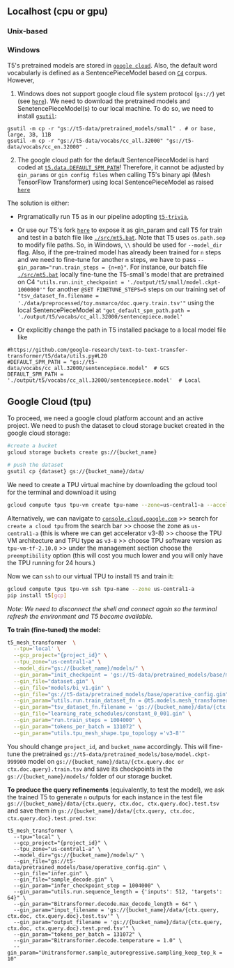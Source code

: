 ## Localhost (cpu or gpu)

### Unix-based

### Windows
T5's pretrained models are stored in [`google cloud`](https://console.cloud.google.com/storage/browser/t5-data/pretrained_models/). Also, the default word vocabularly is defined as a SentencePieceModel based on [`C4`](https://console.cloud.google.com/storage/browser/t5-data/vocabs/cc_all.32000) corpus. However, 
1. Windows does not support google cloud file system protocol (`gs://`) yet (see [`here`](https://github.com/tensorflow/tensorflow/issues/38477)). We need to download the pretrained models and SenetencePieceModel(s) to our local machine. To do so, we need to install [`gsutil`](https://cloud.google.com/storage/docs/gsutil):

```
gsutil -m cp -r "gs://t5-data/pretrained_models/small" . # or base, large, 3B, 11B
gsutil -m cp -r "gs://t5-data/vocabs/cc_all.32000" "gs://t5-data/vocabs/cc_en.32000" .
```

2. The google cloud path for the default SentencePieceModel is hard coded at [`t5.data.DEFAULT_SPM_PATH`](https://github.com/google-research/text-to-text-transfer-transformer/blob/1b8375efe41f208f7f5c0744d57d7d913fa1eac4/t5/data/utils.py#L20)! Therefore, it cannot be adjusted by `gin_params` or `gin config files` when calling T5's binary api (Mesh TensorFlow Transformer) using local SentencePieceModel as raised [`here`](https://github.com/google-research/text-to-text-transfer-transformer/issues/513)

The solution is either: 
- Prgramatically run T5 as in our pipeline adopting [`t5-trivia`](https://github.com/google-research/text-to-text-transfer-transformer/blob/main/notebooks/t5-trivia.ipynb), 
- Or use our T5's fork [`here`](https://github.com/fani-lab/text-to-text-transfer-transformer/blob/a9bb744d3e9811e912fddd7bfecf4d5334d00090/t5/data/utils.py#L24) to expose it as gin_param and call T5 for train and test in a batch file like [`./src/mt5.bat`](./src/mt5.bat). Note that T5 uses `os.path.sep` to modify file paths. So, in Windows, `\\` should be used for `--model_dir` flag. Also, if the pre-trained model has already been trained for `n` steps and we need to fine-tune for another `m` steps, we have to pass `--gin_param="run.train_steps = {n+m}"`. For instance, our batch file [`./src/mt5.bat`](./src/mt5.bat) locally fine-tune the T5-small's model that are pretrained on C4 `"utils.run.init_checkpoint = './output/t5/small/model.ckpt-1000000'"` for another `@SET FINETUNE_STEPS=5` steps on our training set of `"tsv_dataset_fn.filename = './data/preprocessed/toy.msmarco/doc.query.train.tsv'"` using the local SentencePieceModel at `"get_default_spm_path.path = './output/t5/vocabs/cc_all.32000/sentencepiece.model'`

- Or explicitly change the path in T5 installed package to a local model file like 
```
#https://github.com/google-research/text-to-text-transfer-transformer/t5/data/utils.py#L20
#DEFAULT_SPM_PATH = "gs://t5-data/vocabs/cc_all.32000/sentencepiece.model"  # GCS
DEFAULT_SPM_PATH = './output/t5/vocabs/cc_all.32000/sentencepiece.model'  # Local
```

## Google Cloud (tpu)
To proceed, we need a google cloud platform account and an active project. We need to push the dataset to cloud storage bucket created in the google cloud storage:

```sh
#create a bucket 
gcloud storage buckets create gs://{bucket_name}

# push the dataset 
gsutil cp {dataset} gs://{bucket_name}/data/
```

We need to create a TPU virtual machine by downloading the gcloud tool for the terminal and download it using

```sh
gcloud compute tpus tpu-vm create tpu-name --zone=us-central1-a --accelerator-type=v3-8 --version=tpu-vm-tf-2.10.0
```

Alternatively, we can navigate to [`console.cloud.google.com`](https://console.cloud.google.com/) >> search for `create a cloud tpu` from the search bar >> choose the zone as `us-central1-a` (this is where we can get accelerator v3-8) >> choose the TPU VM architecture and TPU type as `v3-8` >> choose TPU software version as `tpu-vm-tf-2.10.0` >> under the management section choose the `preemptibility` option (this will cost you much lower and you will only have the TPU running for 24 hours.) 

Now we can `ssh` to our virtual TPU to install `T5` and train it:

```sh
gcloud compute tpus tpu-vm ssh tpu-name --zone us-central1-a
pip install t5[gcp]
```

_Note: We need to disconnect the shell and connect again so the terminal refresh the environment and T5 become available._

**To train (fine-tuned) the model:**

```sh
t5_mesh_transformer  \
  --tpu='local' \
  --gcp_project="{project_id}" \
  --tpu_zone="us-central1-a" \
  --model_dir="gs://{bucket_name}/models/" \
  --gin_param="init_checkpoint = 'gs://t5-data/pretrained_models/base/model.ckpt-999900'" \
  --gin_file="dataset.gin" \
  --gin_file="models/bi_v1.gin" \
  --gin_file="gs://t5-data/pretrained_models/base/operative_config.gin" \
  --gin_param="utils.run.train_dataset_fn = @t5.models.mesh_transformer.tsv_dataset_fn" \
  --gin_param="tsv_dataset_fn.filename = 'gs://{bucket_name}/data/{ctx.query.doc, ctx.doc.query}.train.tsv'" \
  --gin_file="learning_rate_schedules/constant_0_001.gin" \
  --gin_param="run.train_steps = 1004000" \
  --gin_param="tokens_per_batch = 131072" \
  --gin_param="utils.tpu_mesh_shape.tpu_topology ='v3-8'"
```
You should change `project_id`, and `bucket_name` accordingly. This will fine-tune the pretrained `gs://t5-data/pretrained_models/base/model.ckpt-999900` model on `gs://{bucket_name}/data/{ctx.query.doc or ctx.doc.query}.train.tsv` and save its checkpoints in the `gs://{bucket_name}/models/` folder of our storage bucket. 

**To produce the query refinements** (equivalently, to test the model), we ask the trained T5 to generate `n` outputs for each instance in the test file `gs://{bucket_name}/data/{ctx.query, ctx.doc, ctx.query.doc}.test.tsv` and save them in `gs://{bucket_name}/data/{ctx.query, ctx.doc, ctx.query.doc}.test.pred.tsv`:
```
t5_mesh_transformer \
  --tpu="local" \
  --gcp_project="{project_id}" \
  --tpu_zone="us-central1-a" \
  --model_dir="gs://{bucket_name}/models/" \
  --gin_file="gs://t5-data/pretrained_models/base/operative_config.gin" \
  --gin_file="infer.gin" \
  --gin_file="sample_decode.gin" \
  --gin_param="infer_checkpoint_step = 1004000" \
  --gin_param="utils.run.sequence_length = {'inputs': 512, 'targets': 64}" \
  --gin_param="Bitransformer.decode.max_decode_length = 64" \
  --gin_param="input_filename = 'gs://{bucket_name}/data/{ctx.query, ctx.doc, ctx.query.doc}.test.tsv'" \
  --gin_param="output_filename = 'gs://{bucket_name}/data/{ctx.query, ctx.doc, ctx.query.doc}.test.pred.tsv'" \
  --gin_param="tokens_per_batch = 131072" \
  --gin_param="Bitransformer.decode.temperature = 1.0" \
  --gin_param="Unitransformer.sample_autoregressive.sampling_keep_top_k = 10"
```
